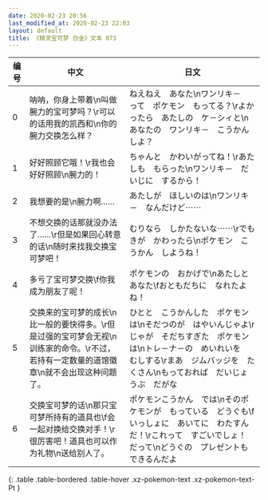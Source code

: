 ```yaml
---
date: 2020-02-23 20:56
last_modified_at: 2020-02-23 22:03
layout: default
title: 《精灵宝可梦 白金》文本 073
---
```

| 编号 | 中文 | 日文 |
| ---- | ---- | ---- |
| 0 | 呐呐，你身上带着\n叫做腕力的宝可梦吗？\r可以的话用我的凯西和\n你的腕力交换怎么样？ | ねえねえ　あなた\nワンリキ－　って　ポケモン　もってる？\rよかったら　あたしの　ケ－シィと\nあなたの　ワンリキ－　こうかん　しよ？ |
| 1 | 好好照顾它哦！\r我也会好好照顾\n腕力的！ | ちゃんと　かわいがってね！\rあたしも　もらった\nワンリキ－　だいじに　するから！ |
| 2 | 我想要的是\n腕力啊…… | あたしが　ほしいのは\nワンリキ－　なんだけど⋯⋯ |
| 3 | 不想交换的话那就没办法了……\r但是如果回心转意的话\n随时来找我交换宝可梦吧！ | むりなら　しかたないな⋯⋯\rでも　きが　かわったら\nポケモン　こうかん　しようね！ |
| 4 | 多亏了宝可梦交换\f你我成为朋友了呢！ | ポケモンの　おかげで\nあたしと　あなた\fおともだちに　なれたよね！ |
| 5 | 交换来的宝可梦的成长\n比一般的要快得多。\r但是过强的宝可梦会无视\n训练家的命令。\r不过，若持有一定数量的道馆徽章\n就不会出现这种问题了。 | ひとと　こうかんした　ポケモンは\nそだつのが　はやいんじゃよ\rじゃが　そだちすぎた　ポケモンは\nトレ－ナ－の　めいれいを　むしする\rまあ　ジムバッジを　たくさん\nもっておれば　だいじょうぶ　だがな |
| 6 | 交换宝可梦的话\n那只宝可梦所持有的道具也\f会一起对换给交换对手！\r很厉害吧！道具也可以作为礼物\n送给别人了。 | ポケモンこうかん　では\nそのポケモンが　もっている　どうぐも\fいっしょに　あいてに　わたすんだ！\rこれって　すごいでしょ！　だって\nどうぐの　プレゼントも　できるんだよ |
{: .table .table-bordered .table-hover .xz-pokemon-text .xz-pokemon-text-Pt }